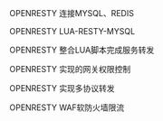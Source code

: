 OPENRESTY 连接MYSQL、REDIS

OPENRESTY LUA-RESTY-MYSQL

OPENRESTY 整合LUA脚本完成服务转发

OPENRESTY 实现的网关权限控制

OPENRESTY 实现多协议转发

OPENRESTY WAF软防火墙限流